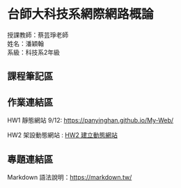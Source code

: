 # 台師大科技系網際網路概論 
授課教師：蔡芸琤老師   
姓名：潘穎翰   
系級：科技系2年級  

## 課程筆記區  

## 作業連結區  
 HW1 靜態網站 9/12: https://panyinghan.github.io/My-Web/

 HW2 架設動態網站 : [HW2 建立動態網站](https://)
## 專題連結區

Markdown 語法說明：https://markdown.tw/
